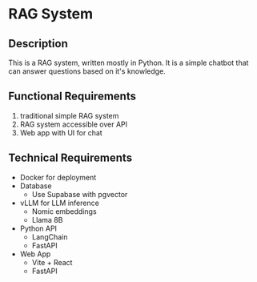 # RAG System 

## Description
This is a RAG system, written mostly in Python. It is a simple chatbot that can answer questions based on it's knowledge. 

## Functional Requirements
1. traditional simple RAG system
2. RAG system accessible over API  
3. Web app with UI for chat

## Technical Requirements
- Docker for deployment
- Database
  - Use Supabase with pgvector
- vLLM for LLM inference
  - Nomic embeddings
  - Llama 8B
- Python API
  - LangChain
  - FastAPI
- Web App
  - Vite + React
  - FastAPI

